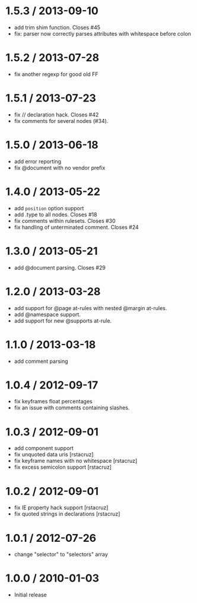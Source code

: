 
1.5.3 / 2013-09-10 
==================

 * add trim shim function. Closes #45
 * fix: parser now correctly parses attributes with whitespace before colon

1.5.2 / 2013-07-28 
==================

 * fix another regexp for good old FF

1.5.1 / 2013-07-23 
==================

 * fix // declaration hack. Closes #42
 * fix comments for several nodes (#34).

1.5.0 / 2013-06-18 
==================

 * add error reporting
 * fix @document with no vendor prefix

1.4.0 / 2013-05-22 
==================

 * add `position` option support 
 * add .type to all nodes. Closes #18
 * fix comments within rulesets. Closes #30
 * fix handling of unterminated comment. Closes #24

1.3.0 / 2013-05-21 
==================

 * add @document parsing. Closes #29

1.2.0 / 2013-03-28 
==================

  * add support for @page at-rules with nested @margin at-rules.
  * add @namespace support.
  * add support for new @supports at-rule.

1.1.0 / 2013-03-18 
==================

  * add comment parsing

1.0.4 / 2012-09-17 
==================

  * fix keyframes float percentages
  * fix an issue with comments containing slashes.

1.0.3 / 2012-09-01 
==================

  * add component support
  * fix unquoted data uris [rstacruz]
  * fix keyframe names with no whitespace [rstacruz]
  * fix excess semicolon support [rstacruz]

1.0.2 / 2012-09-01 
==================

  * fix IE property hack support [rstacruz]
  * fix quoted strings in declarations [rstacruz]

1.0.1 / 2012-07-26 
==================

  * change "selector" to "selectors" array

1.0.0 / 2010-01-03
==================

  * Initial release
